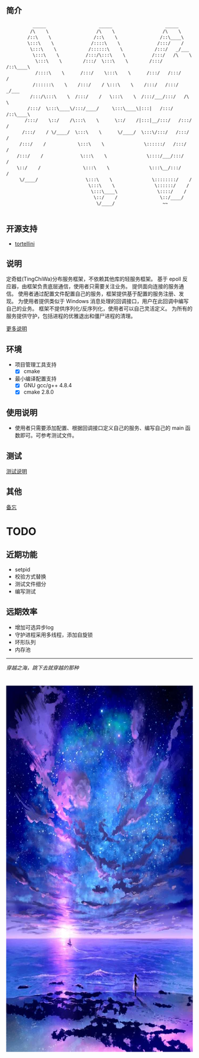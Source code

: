 
## 简介

```shell
          _____                    _____                    _____          
         /\    \                  /\    \                  /\    \         
        /::\    \                /::\    \                /::\____\        
        \:::\    \              /::::\    \              /:::/    /        
         \:::\    \            /::::::\    \            /:::/   _/___      
          \:::\    \          /:::/\:::\    \          /:::/   /\    \     
           \:::\    \        /:::/  \:::\    \        /:::/   /::\____\    
           /::::\    \      /:::/    \:::\    \      /:::/   /:::/    /    
          /::::::\    \    /:::/    / \:::\    \    /:::/   /:::/   _/___  
         /:::/\:::\    \  /:::/    /   \:::\    \  /:::/___/:::/   /\    \ 
        /:::/  \:::\____\/:::/____/     \:::\____\|:::|   /:::/   /::\____\
       /:::/    \::/    /\:::\    \      \::/    /|:::|__/:::/   /:::/    /
      /:::/    / \/____/  \:::\    \      \/____/  \:::\/:::/   /:::/    / 
     /:::/    /            \:::\    \               \::::::/   /:::/    /  
    /:::/    /              \:::\    \               \::::/___/:::/    /   
    \::/    /                \:::\    \               \:::\__/:::/    /    
     \/____/                  \:::\    \               \::::::::/    /     
                               \:::\    \               \::::::/    /      
                                \:::\____\               \::::/    /       
                                 \::/    /                \::/____/        
                                  \/____/                  ~~              
                                                                           
```


## 开源支持
- [tortellini](https://github.com/Qix-/tortellini)

## 说明

定奇蛙(TingChiWa)分布服务框架，不依赖其他库的轻服务框架。
基于 epoll 反应器，由框架负责底层通信，使用者只需要关注业务。
提供面向连接的服务通信。
使用者通过配置文件配置自己的服务，框架提供基于配置的服务注册、发现。
为使用者提供类似于 Windows 消息处理的回调接口，用户在此回调中编写自己的业务。
框架不提供序列化/反序列化，使用者可以自己灵活定义。
为所有的服务提供守护，包括进程的优雅退出和僵尸进程的清理。

[更多说明](doc/功能设计详述.md)

## 环境
- 项目管理工具支持
    + [x] cmake
- 最小编译配置支持
    + [x] GNU gcc/g++ 4.8.4
    + [x] cmake 2.8.0

## 使用说明
- 使用者只需要添加配置、根据回调接口定义自己的服务、编写自己的 main 函数即可。可参考测试文件。

## 测试
[测试说明](test/)

## 其他
[备忘](doc/备忘.md)

# TODO

## 近期功能
- setpid
- 校验方式替换
- 测试文件细分
- 编写测试

## 远期效率
- 增加可选异步log
- 守护进程采用多线程，添加自旋锁
- 环形队列
- 内存池


----
*穿越之海，跳下去就穿越的那种*
<h1 align="center">
    <img width="700" height="988" src="doc/chuanyuezhihai.jpg">
</h1>
